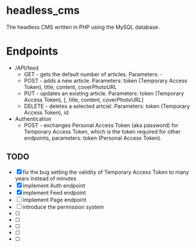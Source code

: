 # headless_cms
The headless CMS written in PHP using the MySQL database.

# Endpoints
* /API/feed
    * GET - gets the default number of articles. Parameters: -
    * POST - adds a new article. Parameters: token (Temporary Access Token), title, content, coverPhotoURL
    * PUT - updates an existing article. Parameters: token (Temporary Access Token), [, title, content, coverPhotoURL]
    * DELETE - deletes a selected artciel. Parameters: token (Temporary Access Token), id
* Authentication
    * POST - exchanges Personal Access Token (aka password) for Temporary Access Token, which is the token required for other endpoints, parameters: token (Personal Access Token).

## TODO
- [x] fix the bug setting the validity of Temporary Access Token to many years instead of minutes
- [x] implement Auth endpoint 
- [x] implement Feed endpoint
- [ ] implement Page endpoint
- [ ] introduce the permission system
- [ ] 
- [ ] 
- [ ] 
- [ ] 
- [ ] 